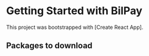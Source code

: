 # Getting Started with BilPay

This project was bootstrapped with [Create React App].

## Packages to download


